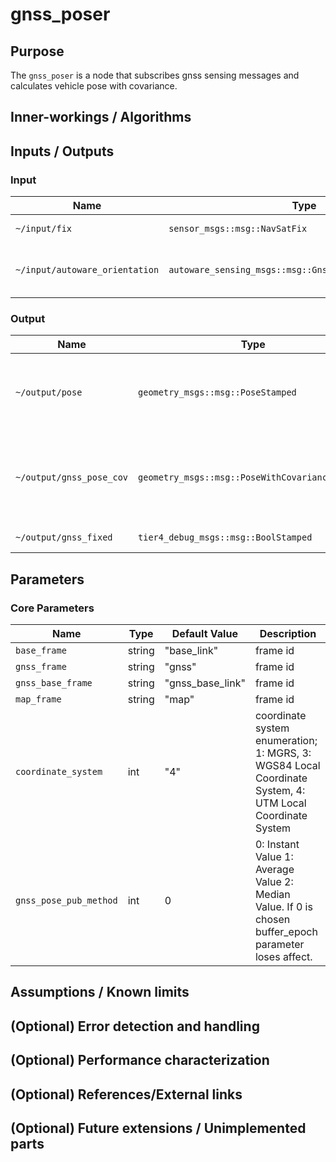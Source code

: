 # gnss_poser

## Purpose

The `gnss_poser` is a node that subscribes gnss sensing messages and calculates vehicle pose with covariance.

## Inner-workings / Algorithms

## Inputs / Outputs

### Input

| Name                           | Type                                                    | Description                                                                                                                    |
| ------------------------------ | ------------------------------------------------------- | ------------------------------------------------------------------------------------------------------------------------------ |
| `~/input/fix`                  | `sensor_msgs::msg::NavSatFix`                           | gnss status message                                                                                                            |
| `~/input/autoware_orientation` | `autoware_sensing_msgs::msg::GnssInsOrientationStamped` | orientation [click here for more details](https://github.com/autowarefoundation/autoware_msgs/tree/main/autoware_sensing_msgs) |

### Output

| Name                     | Type                                            | Description                                                    |
| ------------------------ | ----------------------------------------------- | -------------------------------------------------------------- |
| `~/output/pose`          | `geometry_msgs::msg::PoseStamped`               | vehicle pose calculated from gnss sensing data                 |
| `~/output/gnss_pose_cov` | `geometry_msgs::msg::PoseWithCovarianceStamped` | vehicle pose with covariance calculated from gnss sensing data |
| `~/output/gnss_fixed`    | `tier4_debug_msgs::msg::BoolStamped`            | gnss fix status                                                |

## Parameters

### Core Parameters

| Name                   | Type   | Default Value    | Description                                                                                                      |
| ---------------------- | ------ | ---------------- | ---------------------------------------------------------------------------------------------------------------- |
| `base_frame`           | string | "base_link"      | frame id                                                                                                         |
| `gnss_frame`           | string | "gnss"           | frame id                                                                                                         |
| `gnss_base_frame`      | string | "gnss_base_link" | frame id                                                                                                         |
| `map_frame`            | string | "map"            | frame id                                                                                                         |
| `coordinate_system`    | int    | "4"              | coordinate system enumeration; 1: MGRS, 3: WGS84 Local Coordinate System, 4: UTM Local Coordinate System |
| `gnss_pose_pub_method` | int    | 0                | 0: Instant Value 1: Average Value 2: Median Value. If 0 is chosen buffer_epoch parameter loses affect.           |

## Assumptions / Known limits

## (Optional) Error detection and handling

## (Optional) Performance characterization

## (Optional) References/External links

## (Optional) Future extensions / Unimplemented parts

